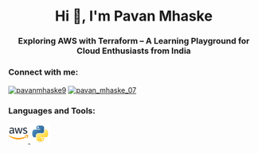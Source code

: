 <h1 align="center">Hi 👋, I'm Pavan Mhaske</h1>
<h3 align="center">Exploring AWS with Terraform – A Learning Playground for Cloud Enthusiasts from India</h3>

<h3 align="left">Connect with me:</h3>
<p align="left">
<a href="https://twitter.com/pavanmhaske9" target="blank"><img align="center" src="https://raw.githubusercontent.com/rahuldkjain/github-profile-readme-generator/master/src/images/icons/Social/twitter.svg" alt="pavanmhaske9" height="30" width="40" /></a>
<a href="https://instagram.com/pavan_mhaske_07" target="blank"><img align="center" src="https://raw.githubusercontent.com/rahuldkjain/github-profile-readme-generator/master/src/images/icons/Social/instagram.svg" alt="pavan_mhaske_07" height="30" width="40" /></a>
</p>

<h3 align="left">Languages and Tools:</h3>
<p align="left"> <a href="https://aws.amazon.com" target="_blank" rel="noreferrer"> <img src="https://raw.githubusercontent.com/devicons/devicon/master/icons/amazonwebservices/amazonwebservices-original-wordmark.svg" alt="aws" width="40" height="40"/> </a> <a href="https://www.python.org" target="_blank" rel="noreferrer"> <img src="https://raw.githubusercontent.com/devicons/devicon/master/icons/python/python-original.svg" alt="python" width="40" height="40"/> </a> </p>

